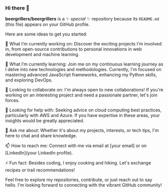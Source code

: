 ### Hi there 👋

**beergrillers/beergrillers** is a ✨ _special_ ✨ repository because its `README.md` (this file) appears on your GitHub profile.

Here are some ideas to get you started:

🔭 What I’m currently working on:
Discover the exciting projects I'm involved in, from open-source contributions to personal innovations in web development and machine learning.

🌱 What I’m currently learning:
Join me on my continuous learning journey as I delve into new technologies and methodologies. Currently, I'm focused on mastering advanced JavaScript frameworks, enhancing my Python skills, and exploring DevOps.

👯 Looking to collaborate on:
I'm always open to new collaborations! If you're working on an interesting project and need a passionate partner, let's join forces.

🤔 Looking for help with:
Seeking advice on cloud computing best practices, particularly with AWS and Azure. If you have expertise in these areas, your insights would be greatly appreciated.

💬 Ask me about:
Whether it's about my projects, interests, or tech tips, I'm here to chat and share knowledge.

📫 How to reach me:
Connect with me via email at [your email] or on [LinkedIn](your LinkedIn profile).

⚡ Fun fact:
Besides coding, I enjoy cooking and hiking. Let's exchange recipes or trail recommendations!

Feel free to explore my repositories, contribute, or just reach out to say hello. I'm looking forward to connecting with the vibrant GitHub community!
